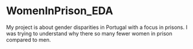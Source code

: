 # WomenInPrison_EDA
My project is about gender disparities in Portugal with a focus in prisons. I was trying to understand why there so many fewer women in prison compared to men.
